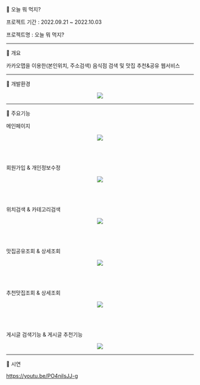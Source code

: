:fork_and_knife: 오늘 뭐 먹지?

프로젝트 기간 : 2022.09.21 ~ 2022.10.03

프로젝트명 : 오늘 뭐 먹지?

---------------------------------------

📌 개요

카카오맵을 이용한(본인위치, 주소검색) 음식점 검색 및 맛집 추천&공유 웹서비스

---------------------------------------

📌 개발환경

<p align="center">
  <img src="https://user-images.githubusercontent.com/110947438/193508891-1ec7cf0b-a820-4708-8bed-0f2904892100.png">
</p>

---------------------------------------

📌 주요기능

메인페이지
<p align="center">
  <img src="https://user-images.githubusercontent.com/110947438/193509039-13f435d7-7540-46ea-be98-8a2dccd2fa24.png">
</p>

<br>
<br>

회원가입 & 개인정보수정
<p align="center">
  <img src="https://user-images.githubusercontent.com/110947438/193510702-9d193e47-4038-4302-83d1-4f36549e41e7.png">
</p>
<br>
<br>


위치검색 & 카테고리검색
<p align="center">
  <img src="https://user-images.githubusercontent.com/110947438/193510805-7f156195-0e85-4b55-a69f-45c04c78dc04.png">
</p>

<br>
<br>

맛집공유조회 & 상세조회
<p align="center">
  <img src="https://user-images.githubusercontent.com/110947438/193510869-d29984de-f74f-4f31-a0a2-3dc6822e53ea.png">
</p>

<br>
<br>


추천맛집조회 & 상세조회
<p align="center">
  <img src="https://user-images.githubusercontent.com/110947438/193510934-ccb93b84-db62-429b-a68e-473a493541c5.png">
</p>

<br>
<br>


게시글 검색기능 & 게시글 추천기능
<p align="center">
  <img src="https://user-images.githubusercontent.com/110947438/193511134-5e99692c-61e4-4b6f-af53-9dd7ee7082fd.png">
</p>


---------------------------------------


📌 시연

https://youtu.be/PO4nilsJJ-g

